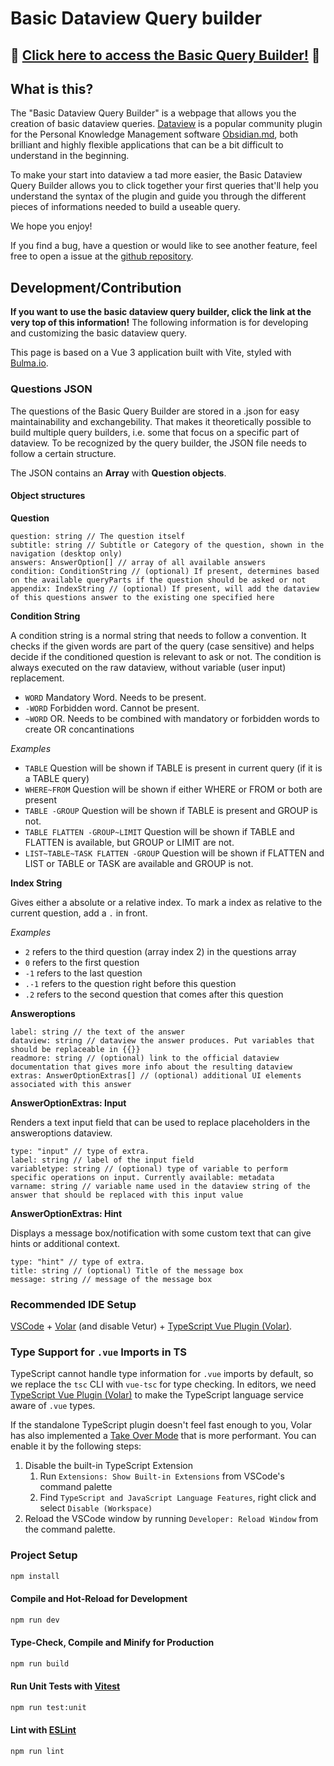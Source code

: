 # Basic Dataview Query builder

## 🧱 [Click here to access the Basic Query Builder!](https://s-blu.github.io/basic-dataview-query-builder/) 🧱

## What is this?

The "Basic Dataview Query Builder" is a webpage that allows you the creation of basic dataview queries. [Dataview](https://blacksmithgu.github.io/obsidian-dataview/) is a popular community plugin for the Personal Knowledge Management software [Obsidian.md](https://obsidian.md/), both brilliant and highly flexible applications that can be a bit difficult to understand in the beginning.

To make your start into dataview a tad more easier, the Basic Dataview Query Builder allows you to click together your first queries that'll help you understand the syntax of the plugin and guide you through the different pieces of informations needed to build a useable query.

We hope you enjoy!

If you find a bug, have a question or would like to see another feature, feel free to open a issue at the [github repository](https://github.com/s-blu/basic-dataview-query-builder).

## Development/Contribution

**If you want to use the basic dataview query builder, click the link at the very top of this information!** The following information is for developing and customizing the basic dataview query.

This page is based on a Vue 3 application built with Vite, styled with [Bulma.io](https://bulma.io).

### Questions JSON

The questions of the Basic Query Builder are stored in a .json for easy maintainability and exchangebility. That makes it theoretically possible to build multiple query builders, i.e. some that focus on a specific part of dataview. To be recognized by the query builder, the JSON file needs to follow a certain structure.

The JSON contains an **Array** with **Question objects**.

#### Object structures

**Question**

```
question: string // The question itself
subtitle: string // Subtitle or Category of the question, shown in the navigation (desktop only)
answers: AnswerOption[] // array of all available answers
condition: ConditionString // (optional) If present, determines based on the available queryParts if the question should be asked or not
appendix: IndexString // (optional) If present, will add the dataview of this questions answer to the existing one specified here
```

**Condition String**

A condition string is a normal string that needs to follow a convention. It checks if the given words are part of the query (case sensitive) and helps decide if the conditioned question is relevant to ask or not. The condition is always executed on the raw dataview, without variable (user input) replacement.

- `WORD` Mandatory Word. Needs to be present.
- `-WORD` Forbidden word. Cannot be present.
- `~WORD` OR. Needs to be combined with mandatory or forbidden words to create OR concantinations

_Examples_

- `TABLE` Question will be shown if TABLE is present in current query (if it is a TABLE query)
- `WHERE~FROM` Question will be shown if either WHERE or FROM or both are present
- `TABLE -GROUP` Question will be shown if TABLE is present and GROUP is not.
- `TABLE FLATTEN -GROUP~LIMIT` Question will be shown if TABLE and FLATTEN is available, but GROUP or LIMIT are not.
- `LIST~TABLE~TASK FLATTEN -GROUP` Question will be shown if FLATTEN and LIST or TABLE or TASK are available and GROUP is not.

**Index String**

Gives either a absolute or a relative index. To mark a index as relative to the current question, add a `.` in front.

_Examples_

- `2` refers to the third question (array index 2) in the questions array
- `0` refers to the first question
- `-1` refers to the last question
- `.-1` refers to the question right before this question
- `.2` refers to the second question that comes after this question

**Answeroptions**

```
label: string // the text of the answer
dataview: string // dataview the answer produces. Put variables that should be replaceable in {{}}
readmore: string // (optional) link to the official dataview documentation that gives more info about the resulting dataview
extras: AnswerOptionExtras[] // (optional) additional UI elements associated with this answer
```

**AnswerOptionExtras: Input**

Renders a text input field that can be used to replace placeholders in the answeroptions dataview.

```
type: "input" // type of extra.
label: string // label of the input field
variabletype: string // (optional) type of variable to perform specific operations on input. Currently available: metadata
varname: string // variable name used in the dataview string of the answer that should be replaced with this input value
```

**AnswerOptionExtras: Hint**

Displays a message box/notification with some custom text that can give hints or additional context.

```
type: "hint" // type of extra.
title: string // (optional) Title of the message box
message: string // message of the message box
```

### Recommended IDE Setup

[VSCode](https://code.visualstudio.com/) + [Volar](https://marketplace.visualstudio.com/items?itemName=Vue.volar) (and disable Vetur) + [TypeScript Vue Plugin (Volar)](https://marketplace.visualstudio.com/items?itemName=Vue.vscode-typescript-vue-plugin).

### Type Support for `.vue` Imports in TS

TypeScript cannot handle type information for `.vue` imports by default, so we replace the `tsc` CLI with `vue-tsc` for type checking. In editors, we need [TypeScript Vue Plugin (Volar)](https://marketplace.visualstudio.com/items?itemName=Vue.vscode-typescript-vue-plugin) to make the TypeScript language service aware of `.vue` types.

If the standalone TypeScript plugin doesn't feel fast enough to you, Volar has also implemented a [Take Over Mode](https://github.com/johnsoncodehk/volar/discussions/471#discussioncomment-1361669) that is more performant. You can enable it by the following steps:

1. Disable the built-in TypeScript Extension
   1. Run `Extensions: Show Built-in Extensions` from VSCode's command palette
   2. Find `TypeScript and JavaScript Language Features`, right click and select `Disable (Workspace)`
2. Reload the VSCode window by running `Developer: Reload Window` from the command palette.

### Project Setup

```sh
npm install
```

#### Compile and Hot-Reload for Development

```sh
npm run dev
```

#### Type-Check, Compile and Minify for Production

```sh
npm run build
```

#### Run Unit Tests with [Vitest](https://vitest.dev/)

```sh
npm run test:unit
```

#### Lint with [ESLint](https://eslint.org/)

```sh
npm run lint
```
